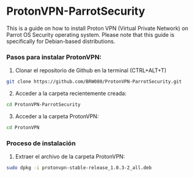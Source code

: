 # ProtonVPN-ParrotSecurity
This is a guide on how to install Proton VPN (Virtual Private Network) on Parrot OS Security operating system. Please note that this guide is specifically for Debian-based distributions.

### Pasos para instalar ProtonVPN:
1. Clonar el repositorio de Github en la terminal (CTRL+ALT+T)
```bash
git clone https://github.com/BRW080/ProtonVPN-ParrotSecurity.git
```
2. Acceder a la carpeta recientemente creada:
```bash
cd ProtonVPN-ParrotSecurity
```

3. Acceder a la carpeta ProtonVPN:
```bash
cd ProtonVPN
```

### Proceso de instalación
1. Extraer el archivo de la carpeta ProtonVPN:
```bash
sudo dpkg -i protonvpn-stable-release_1.0.3-2_all.deb
```
